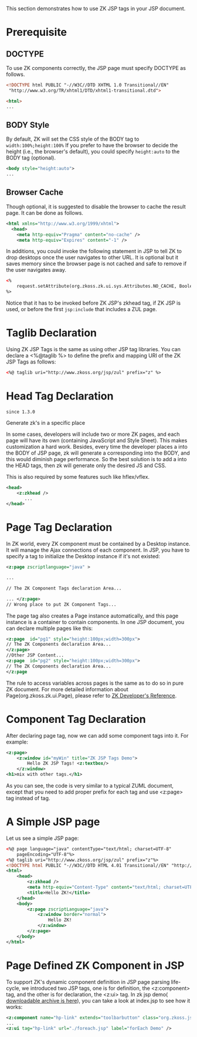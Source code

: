 This section demonstrates how to use ZK JSP tags in your JSP document.

# Prerequisite

## DOCTYPE

To use ZK components correctly, the JSP page must specify DOCTYPE as
follows.

``` html
<!DOCTYPE html PUBLIC "-//W3C//DTD XHTML 1.0 Transitional//EN"
 "http://www.w3.org/TR/xhtml1/DTD/xhtml1-transitional.dtd">

<html>
...
```

## BODY Style

By default, ZK will set the CSS style of the BODY tag to
`width:100%;height:100%` If you prefer to have the browser to decide the
height (i.e., the browser's default), you could specify `height:auto` to
the BODY tag (optional).

``` xml
<body style="height:auto">
...
```

## Browser Cache

Though optional, it is suggested to disable the browser to cache the
result page. It can be done as follows.

``` xml
<html xmlns="http://www.w3.org/1999/xhtml">
  <head>
    <meta http-equiv="Pragma" content="no-cache" />
    <meta http-equiv="Expires" content="-1" />
```

In additions, you could invoke the following statement in JSP to tell ZK
to drop desktops once the user navigates to other URL. It is optional
but it saves memory since the browser page is not cached and safe to
remove if the user navigates away.

``` xml
<%
    request.setAttribute(org.zkoss.zk.ui.sys.Attributes.NO_CACHE, Boolean.TRUE);
%>
```

Notice that it has to be invoked before ZK JSP's zkhead tag, if ZK JSP
is used, or before the first `jsp:include` that includes a ZUL page.

# Taglib Declaration

Using ZK JSP Tags is the same as using other JSP tag libraries. You can
declare a \<%@taglib %\> to define the prefix and mapping URI of the ZK
JSP Tags as follows:

``` html
<%@ taglib uri="http://www.zkoss.org/jsp/zul" prefix="z" %>
```

# Head Tag Declaration

`since 1.3.0`

Generate zk's <link> in a specific place

In some cases, developers will include two or more ZK pages, and each
page will have its own <link> (containing JavaScript and Style Sheet).
This makes customization a hard work. Besides, every time the developer
places a <page> into the BODY of JSP page, zk will generate a
corresponding <link> into the BODY, and this would diminish page
performance. So the best solution is to add a <zkhead /> into the HEAD
tags, then zk will generate only the desired JS and CSS.

This is also required by some features such like hflex/vflex.

``` xml
<head>
    <z:zkhead />
       ...
</head>
```

# Page Tag Declaration

In ZK world, every ZK component must be contained by a Desktop instance.
It will manage the Ajax connections of each component. In JSP, you have
to specify a <page> tag to initialize the Desktop instance if it's not
existed:

``` xml
<z:page zscriptlanguage="java" >

...

// The ZK Component Tags declaration Area...

... </z:page>
// Wrong place to put ZK Component Tags...
```

The page tag also creates a Page instance automatically, and this page
instance is a container to contain components. In one JSP document, you
can declare multiple pages like this:

``` xml
<z:page  id="pg1" style="height:100px;width=300px">
// The ZK Components declaration Area...
</z:page>
//Other JSP Content...
<z:page  id="pg2" style="height:100px;width=300px">
// The ZK Components declaration Area...
</z:page
```

The rule to access variables across pages is the same as to do so in
pure ZK document. For more detailed information about
Page(<javadoc type="interface">org.zkoss.zk.ui.Page</javadoc>), please
refer to [ZK Developer's
Reference](ZK_Developer's_Reference/UI_Composing/Component-based_UI).

# Component Tag Declaration

After declaring page tag, now we can add some component tags into it.
For example:

``` xml
<z:page>
    <z:window id="myWin" title="ZK JSP Tags Demo">
        Hello ZK JSP Tags! <z:textbox/>
    </z:window>
<h1>mix with other tags.</h1>
```

As you can see, the code is very similar to a typical ZUML document,
except that you need to add proper prefix for each tag and use <z:page>
tag instead of <zk> tag.

# A Simple JSP page

Let us see a simple JSP page:

``` xml
<%@ page language="java" contentType="text/html; charset=UTF-8"
    pageEncoding="UTF-8"%>
<%@ taglib uri="http://www.zkoss.org/jsp/zul" prefix="z"%>
<!DOCTYPE html PUBLIC "-//W3C//DTD HTML 4.01 Transitional//EN" "http://www.w3.org/TR/html4/loose.dtd">
<html>
    <head>
        <z:zkhead />
        <meta http-equiv="Content-Type" content="text/html; charset=UTF-8">
        <title>Hello ZK!</title>
    </head>
    <body>
        <z:page zscriptLanguage="java">
            <z:window border="normal">
                Hello ZK!
            </z:window>
        </z:page>
    </body>
</html>
```

# Page Defined ZK Component in JSP

To support ZK's dynamic component definition in JSP page parsing
life-cycle, we introduced two JSP tags, one is for definition, the
<z:component> tag, and the other is for declaration, the <z:ui> tag. In
zk jsp demo( [downloadable archive is
here](http://code.google.com/p/zkjsp/downloads/list)), you can take a
look at index.jsp to see how it works:

``` xml
<z:component name="hp-link" extends="toolbarbutton" class="org.zkoss.jspdemo.ui.HPLink" />
...
<z:ui tag="hp-link" url="./foreach.jsp" label="forEach Demo" />
```

